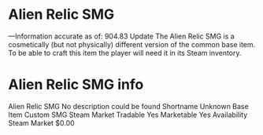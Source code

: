 # Alien Relic SMG

—Information accurate as of: 904.83 Update
The Alien Relic SMG is a cosmetically (but not physically) different version of the common base item. To be able to craft this item the player will need it in its Steam inventory.
# Alien Relic SMG info

Alien Relic SMG
No description could be found
Shortname
Unknown
Base Item
Custom SMG
Steam Market
Tradable
Yes
Marketable
Yes
Availability
Steam Market
$0.00
